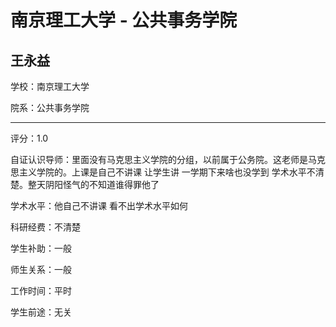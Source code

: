 # 南京理工大学 - 公共事务学院

## 王永益

学校：南京理工大学

院系：公共事务学院

* * *

评分：1.0

自证认识导师：里面没有马克思主义学院的分组，以前属于公务院。这老师是马克思主义学院的。上课是自己不讲课 让学生讲 一学期下来啥也没学到 学术水平不清楚。整天阴阳怪气的不知道谁得罪他了

学术水平：他自己不讲课 看不出学术水平如何

科研经费：不清楚

学生补助：一般

师生关系：一般

工作时间：平时

学生前途：无关